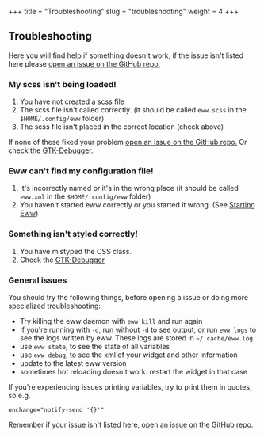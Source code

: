 +++
title = "Troubleshooting"
slug = "troubleshooting"
weight = 4
+++

## Troubleshooting

Here you will find help if something doesn't work, if the issue isn't listed here please [open an issue on the GitHub repo.](https://github.com/elkowar/eww/issues)

### My scss isn't being loaded!

1. You have not created a scss file
2. The scss file isn't called correctly. (it should be called `eww.scss` in the `$HOME/.config/eww` folder)
3. The scss file isn't placed in the correct location (check above)

If none of these fixed your problem [open an issue on the GitHub repo.](https://github.com/elkowar/eww/issues) Or check the [GTK-Debugger](#gtk-debugger).

### Eww can't find my configuration file!

1. It's incorrectly named or it's in the wrong place  (it should be called `eww.xml` in the `$HOME/.config/eww` folder)
2. You haven't started eww correctly or you started it wrong. (See [Starting  Eww](starting-eww))

### Something isn't styled correctly!

1. You have mistyped the CSS class.
2. Check the [GTK-Debugger](#gtk-debugger)

### General issues

You should try the following things, before opening a issue or doing more specialized troubleshooting: 

- Try killing the eww daemon with `eww kill` and run again
- If you're running with `-d`, run without `-d` to see output, or run `eww logs` to see the logs written by eww. These logs are stored in `~/.cache/eww.log`.
- use `eww state`, to see the state of all variables
- use `eww debug`, to see the xml of your widget and other information
- update to the latest eww version
- sometimes hot reloading doesn't work. restart the widget in that case

If you're experiencing issues printing variables, try to print them in quotes, so e.g.
```
onchange="notify-send '{}'"
```

Remember if your issue isn't listed here,  [open an issue on the GitHub repo](https://github.com/elkowar/eww/issues).

